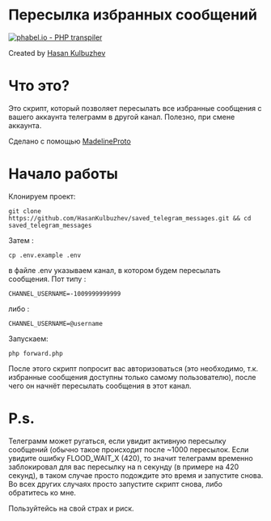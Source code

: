 # Пересылка избранных сообщений

[![phabel.io - PHP transpiler](https://phabel.io/badge)](https://phabel.io)

Created by <a href="https://github.com/HasanKulbuzhev" target="_blank" rel="noopener">Hasan Kulbuzhev</a>

# Что это?

Это скрипт, который позволяет пересылать все избранные сообщения с вашего аккаунта телеграмм в другой канал. Полезно, при смене аккаунта.

Сделано с помощью <a href="https://github.com/danog/MadelineProto" target="_blank" rel="noopener">MadelineProto</a>

# Начало работы
Клонируем проект:
```
git clone https://github.com/HasanKulbuzhev/saved_telegram_messages.git && cd saved_telegram_messages
```
Затем :
```
cp .env.example .env
```
в файле .env указываем канал, в котором будем пересылать сообщения. Пот типу :
```dotenv
CHANNEL_USERNAME=-1009999999999
```
либо :
```dotenv
CHANNEL_USERNAME=@username
```

Запускаем: 
```
php forward.php
```
 После этого скрипт попросит вас авторизоваться (это необходимо, т.к. избранные сообщения доступны только самому пользователю), после чего он начнёт пересылать сообщения в этот канал.


# P.s.
Телеграмм может ругаться, если увидит активную пересылку сообщений (обычно такое происходит после ~1000 пересылок. Если увидите ошибку FLOOD_WAIT_X (420), то значит телеграмм временно заблокировал для вас пересылку на n секунду (в примере на 420 секунд), в таком случае просто подождите это время и запустите снова. Во всех других случаях просто запустите скрипт снова, либо обратитесь ко мне. 

Пользуйтейсь на свой страх и риск.
